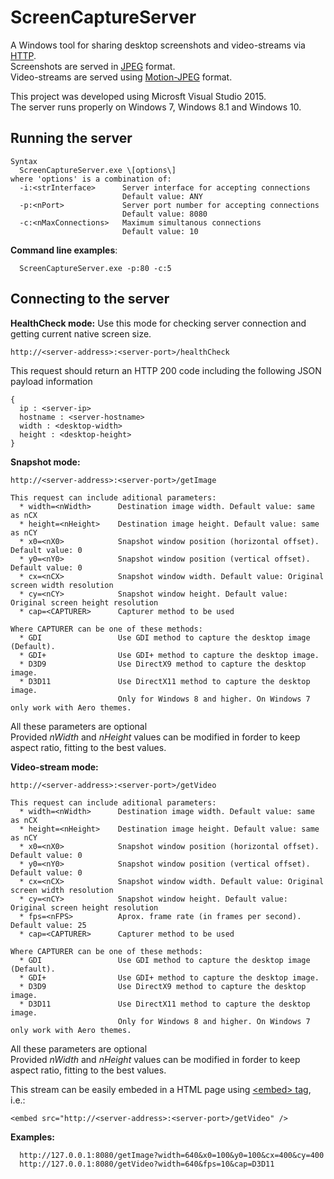 # ScreenCaptureServer
<p>A Windows tool for sharing desktop screenshots and video-streams via <a href="https://en.wikipedia.org/wiki/Hypertext_Transfer_Protocol">HTTP</a>.<br/>
Screenshots are served in <a href="https://en.wikipedia.org/wiki/JPEG">JPEG</a> format.<br/>
Video-streams are served using <a href="https://en.wikipedia.org/wiki/Motion_JPEG">Motion-JPEG</a> format.</p>

<p>This project was developed using Microsft Visual Studio 2015.<br/>
The server runs properly on Windows 7, Windows 8.1 and Windows 10.<br/>

## Running the server
```
Syntax
  ScreenCaptureServer.exe \[options\]
where 'options' is a combination of:
  -i:<strInterface>      Server interface for accepting connections
                         Default value: ANY
  -p:<nPort>             Server port number for accepting connections
                         Default value: 8080
  -c:<nMaxConnections>   Maximum simultanous connections
                         Default value: 10
```

**Command line examples**:
```
  ScreenCaptureServer.exe -p:80 -c:5
```
  
## Connecting to the server
**HealthCheck mode:**
Use this mode for checking server connection and getting current native screen size.
```
http://<server-address>:<server-port>/healthCheck
```

This request should return an HTTP 200 code including the following JSON payload information
```
{
  ip : <server-ip>
  hostname : <server-hostname>
  width : <desktop-width>
  height : <desktop-height>
}
```

**Snapshot mode:**
```
http://<server-address>:<server-port>/getImage
  
This request can include aditional parameters:
  * width=<nWidth>      Destination image width. Default value: same as nCX
  * height=<nHeight>    Destination image height. Default value: same as nCY
  * x0=<nX0>            Snapshot window position (horizontal offset). Default value: 0
  * y0=<nY0>            Snapshot window position (vertical offset). Default value: 0
  * cx=<nCX>            Snapshot window width. Default value: Original screen width resolution
  * cy=<nCY>            Snapshot window height. Default value: Original screen height resolution
  * cap=<CAPTURER>      Capturer method to be used
  
Where CAPTURER can be one of these methods:
  * GDI                 Use GDI method to capture the desktop image (Default).
  * GDI+                Use GDI+ method to capture the desktop image.
  * D3D9                Use DirectX9 method to capture the desktop image.
  * D3D11               Use DirectX11 method to capture the desktop image.
                        Only for Windows 8 and higher. On Windows 7 only work with Aero themes.
```
<p>All these parameters are optional<br/>
Provided <i>nWidth</i> and <i>nHeight</i> values can be modified in forder to keep aspect ratio, fitting to the best values.</p>

**Video-stream mode:**
```
http://<server-address>:<server-port>/getVideo
  
This request can include aditional parameters:
  * width=<nWidth>      Destination image width. Default value: same as nCX
  * height=<nHeight>    Destination image height. Default value: same as nCY
  * x0=<nX0>            Snapshot window position (horizontal offset). Default value: 0
  * y0=<nY0>            Snapshot window position (vertical offset). Default value: 0
  * cx=<nCX>            Snapshot window width. Default value: Original screen width resolution
  * cy=<nCY>            Snapshot window height. Default value: Original screen height resolution
  * fps=<nFPS>          Aprox. frame rate (in frames per second). Default value: 25
  * cap=<CAPTURER>      Capturer method to be used
  
Where CAPTURER can be one of these methods:
  * GDI                 Use GDI method to capture the desktop image (Default).
  * GDI+                Use GDI+ method to capture the desktop image.
  * D3D9                Use DirectX9 method to capture the desktop image.
  * D3D11               Use DirectX11 method to capture the desktop image.
                        Only for Windows 8 and higher. On Windows 7 only work with Aero themes.
```
<p>All these parameters are optional<br/>
Provided <i>nWidth</i> and <i>nHeight</i> values can be modified in forder to keep aspect ratio, fitting to the best values.</p>

This stream can be easily embeded in a HTML page using [&lt;embed&gt; tag](https://www.w3schools.com/tags/tag_embed.asp), i.e.:
```
<embed src="http://<server-address>:<server-port>/getVideo" />
```

**Examples:**
```
  http://127.0.0.1:8080/getImage?width=640&x0=100&y0=100&cx=400&cy=400
  http://127.0.0.1:8080/getVideo?width=640&fps=10&cap=D3D11
```
